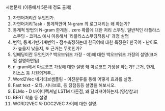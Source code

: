 시험문제 (이중에서 5문제 정도 출제)

1. 자연어처리란 무엇인가.
2. 자연어처리Task - 통계적언어 N-gram 의 로그처리는 왜 하는가?
3. 통계적 방법의 N-gram 한계점 . zero 확률에 대한 처리 스무딩.
일반적인 라플라스 스무딩 - 코퍼스 예시 이용해서 '라플라스스무딩적용시' 과정 설명
4. 번역, 통계기반기계번역 - 점수측정하는데 한국어에 대한 특징은?
 한국어 - 난이도가 높을지 낮을지, 또 근거는 무엇인가?
5. 임베딩이란 무엇인가?
 백오브워즈 가정 - 예)에 대한 백오브워즈 가정의 설명(표처럼 설명하면됨)
6. n-gram에서 마르코프 가정에 대한 설명
 왜 마르코프 가정을 하는가? 근거, 한계, 리소스 등 차원의저주...
7. Word2Vec 네거티브샘플링 - 이진분류를 통해 어떻게 효과를 설명.
8. Fast text - 오타, 시나브로, 등 장점등등 설명을 해보시오.
9. ELMo - D 바이디렉셔널 LSTM 다른점, 왜 달라져야하는지.(영상참고)
10. BERT 학습 등 설명
11. WORD2VEC 와 DOC2VEC 차이에 대한 설명.


